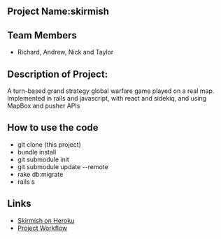 ## Project Name:skirmish

## Team Members
+ Richard, Andrew, Nick and Taylor

## Description of Project: 
A turn-based grand strategy global warfare game played on a real map.
Implemented in rails and javascript, with react and sidekiq, and using MapBox and pusher APIs

## How to use the code
+ git clone (this project)
+ bundle install
+ git submodule init
+ git submodule update --remote
+ rake db:migrate
+ rails s

## Links
+ [Skirmish on Heroku](http://skirmish.herokuapp.com)
+ [Project Workflow](https://github.com/RantGames/skirmish/blob/master/project_workflow.md "Project Workflow")

